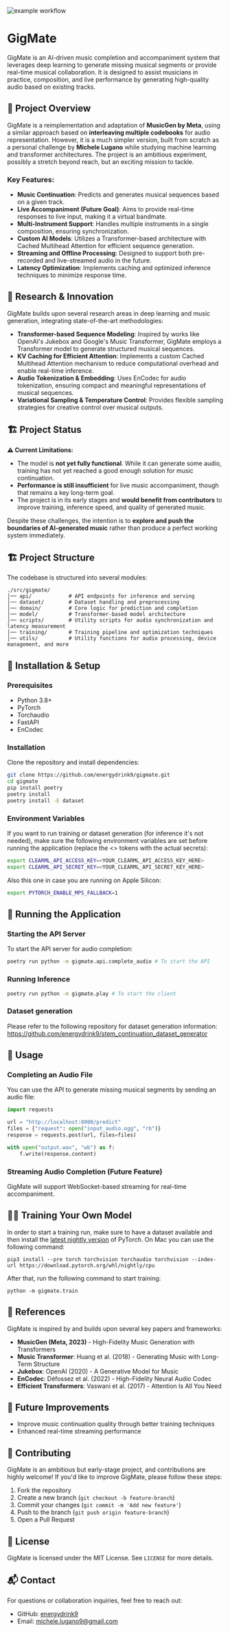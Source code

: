 ![example workflow](https://github.com/energydrink9/gigmate/actions/workflows/python-app.yml/badge.svg)

# GigMate

GigMate is an AI-driven music completion and accompaniment system that leverages deep learning to generate missing musical segments or provide real-time musical collaboration. It is designed to assist musicians in practice, composition, and live performance by generating high-quality audio based on existing tracks.

## 🚀 Project Overview

GigMate is a reimplementation and adaptation of **MusicGen by Meta**, using a similar approach based on **interleaving multiple codebooks** for audio representation. However, it is a much simpler version, built from scratch as a personal challenge by **Michele Lugano** while studying machine learning and transformer architectures. The project is an ambitious experiment, possibly a stretch beyond reach, but an exciting mission to tackle.

### Key Features:
- **Music Continuation**: Predicts and generates musical sequences based on a given track.
- **Live Accompaniment (Future Goal)**: Aims to provide real-time responses to live input, making it a virtual bandmate.
- **Multi-Instrument Support**: Handles multiple instruments in a single composition, ensuring synchronization.
- **Custom AI Models**: Utilizes a Transformer-based architecture with Cached Multihead Attention for efficient sequence generation.
- **Streaming and Offline Processing**: Designed to support both pre-recorded and live-streamed audio in the future.
- **Latency Optimization**: Implements caching and optimized inference techniques to minimize response time.

## 🔬 Research & Innovation

GigMate builds upon several research areas in deep learning and music generation, integrating state-of-the-art methodologies:

- **Transformer-based Sequence Modeling**: Inspired by works like OpenAI's Jukebox and Google's Music Transformer, GigMate employs a Transformer model to generate structured musical sequences.
- **KV Caching for Efficient Attention**: Implements a custom Cached Multihead Attention mechanism to reduce computational overhead and enable real-time inference.
- **Audio Tokenization & Embedding**: Uses EnCodec for audio tokenization, ensuring compact and meaningful representations of musical sequences.
- **Variational Sampling & Temperature Control**: Provides flexible sampling strategies for creative control over musical outputs.

## 🏗️ Project Status

**⚠️ Current Limitations:**
- The model is **not yet fully functional**. While it can generate some audio, training has not yet reached a good enough solution for music continuation.
- **Performance is still insufficient** for live music accompaniment, though that remains a key long-term goal.
- The project is in its early stages and **would benefit from contributors** to improve training, inference speed, and quality of generated music.

Despite these challenges, the intention is to **explore and push the boundaries of AI-generated music** rather than produce a perfect working system immediately.

## 🏗️ Project Structure

The codebase is structured into several modules:

```
./src/gigmate/
│── api/            # API endpoints for inference and serving
│── dataset/        # Dataset handling and preprocessing
│── domain/         # Core logic for prediction and completion
│── model/          # Transformer-based model architecture
│── scripts/        # Utility scripts for audio synchronization and latency measurement
│── training/       # Training pipeline and optimization techniques
│── utils/          # Utility functions for audio processing, device management, and more
```

## 🔧 Installation & Setup

### Prerequisites
- Python 3.8+
- PyTorch
- Torchaudio
- FastAPI
- EnCodec

### Installation

Clone the repository and install dependencies:

```sh
git clone https://github.com/energydrink9/gigmate.git
cd gigmate
pip install poetry
poetry install
poetry install -E dataset
```

### Environment Variables

If you want to run training or dataset generation (for inference it's not needed), make sure the following environment variables are set before running the application (replace the <> tokens with the actual secrets):

```sh
export CLEARML_API_ACCESS_KEY=<YOUR_CLEARML_API_ACCESS_KEY_HERE>
export CLEARML_API_SECRET_KEY=<YOUR_CLEARML_API_SECRET_KEY_HERE>
```

Also this one in case you are running on Apple Silicon:
```sh
export PYTORCH_ENABLE_MPS_FALLBACK=1
```

## 🚀 Running the Application

### Starting the API Server
To start the API server for audio completion:

```sh
poetry run python -m gigmate.api.complete_audio # To start the API
```


### Running Inference
```sh
poetry run python -m gigmate.play # To start the client
```

### Dataset generation
Please refer to the following repository for dataset generation information: https://github.com/energydrink9/stem_continuation_dataset_generator


## 📖 Usage

### Completing an Audio File
You can use the API to generate missing musical segments by sending an audio file:

```python
import requests

url = "http://localhost:8000/predict"
files = {"request": open("input_audio.ogg", "rb")}
response = requests.post(url, files=files)

with open("output.wav", "wb") as f:
    f.write(response.content)
```

### Streaming Audio Completion (Future Feature)
GigMate will support WebSocket-based streaming for real-time accompaniment.

## 🏋️‍♂️ Training Your Own Model

In order to start a training run, make sure to have a dataset available and then install the [latest nightly version](https://pytorch.org/get-started/locally/) of PyTorch. On Mac you can use the following command:
```
pip3 install --pre torch torchvision torchaudio torchvision --index-url https://download.pytorch.org/whl/nightly/cpu
```

After that, run the following command to start training:

```
python -m gigmate.train
```

## 📜 References
GigMate is inspired by and builds upon several key papers and frameworks:
- **MusicGen (Meta, 2023)** - High-Fidelity Music Generation with Transformers
- **Music Transformer**: Huang et al. (2018) - Generating Music with Long-Term Structure
- **Jukebox**: OpenAI (2020) - A Generative Model for Music
- **EnCodec**: Défossez et al. (2022) - High-Fidelity Neural Audio Codec
- **Efficient Transformers**: Vaswani et al. (2017) - Attention Is All You Need

## 📌 Future Improvements
- Improve music continuation quality through better training techniques
- Enhanced real-time streaming performance

## 🤝 Contributing
GigMate is an ambitious but early-stage project, and contributions are highly welcome! If you'd like to improve GigMate, please follow these steps:
1. Fork the repository
2. Create a new branch (`git checkout -b feature-branch`)
3. Commit your changes (`git commit -m 'Add new feature'`)
4. Push to the branch (`git push origin feature-branch`)
5. Open a Pull Request

## 📜 License
GigMate is licensed under the MIT License. See `LICENSE` for more details.

## 📬 Contact
For questions or collaboration inquiries, feel free to reach out:
- GitHub: [energydrink9](https://github.com/energydrink9)
- Email: michele.lugano9@gmail.com

